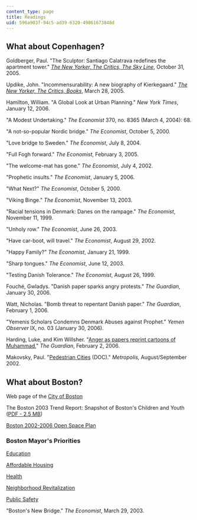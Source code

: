 ```yaml
---
content_type: page
title: Readings
uid: 596a903f-94c5-ad39-6320-49861673848d
---
```


What about Copenhagen?
----------------------

Goldberger, Paul. "The Sculptor: Santiago Calatrava redefines the apartment tower." [_The New Yorker, The Critics, The Sky Line_](http://www.newyorker.com/archive/2005/03/28/050328crbo_books), October 31, 2005.

Updike, John. "Incommensurability: A new biography of Kierkegaard." [_The New Yorker, The Critics, Books_](http://www.newyorker.com/archive/2005/03/28/050328crbo_books), March 28, 2005.

Hamilton, William. "A Global Look at Urban Planning." _New York Times_, January 12, 2006.

"A Modest Undertaking." _The Economist_ 370, no. 8365 (March 4, 2004): 68.

"A not-so-popular Nordic bridge." _The Economist_, October 5, 2000.

"Love bridge to Sweden." _The Economist_, July 8, 2004.

"Full Fogh forward." _The Economist_, February 3, 2005.

"The welcome-mat has gone." _The Economist_, July 4, 2002.

"Prophetic insults." _The Economist_, January 5, 2006.

"What Next?" _The Economist_, October 5, 2000.

"Viking Binge." _The Economist_, November 13, 2003.

"Racial tensions in Denmark: Danes on the rampage." _The Economist_, November 11, 1999.

"Unholy row." _The Economist_, June 26, 2003.

"Have car-boot, will travel." _The Economist_, August 29, 2002.

"Happy Family?" _The Economist_, January 21, 1999.

"Sharp tongues." _The Economist_, June 12, 2003.

"Testing Danish Tolerance." _The Economist_, August 26, 1999.

Fouché, Gwladys. "Danish paper sparks angry protests." _The Guardian_, January 30, 2006.

Watt, Nicholas. "Bomb threat to repentant Danish paper." _The Guardian_, February 1, 2006.

"Yemenis Scholars Condemns Denmark Abuses against Prophet." _Yemen Observer_ IX, no. 03 (January 30, 2006).

Harding, Luke, and Kim Willsher. "[Anger as papers reprint cartoons of Muhammad](http://www.guardian.co.uk/religion/Story/0,,1700224,00.html)," _The Guardian_, February 2, 2006.

Makovsky, Paul. "[Pedestrian Cities](https://www.douban.com/note/103713512/) (DOC)." _Metropolis,_ August/September 2002.

What about Boston?
------------------

Web page of the [City of Boston](http://www.cityofboston.gov/mayor/default.asp)

The Boston 2003 Trend Report: Snapshot of Boston's Children and Youth ([PDF - 2.5 MB](http://www.cityofboston.gov/TridionImages/trend_report_tcm1-1420.pdf))

[Boston 2002-2006 Open Space Plan](https://www.cityofboston.gov/Parks/openspace/2002_2006.asp)

### Boston Mayor's Priorities

[Education](http://www.cityofboston.gov/mayor/priorities.asp)

[Affordable Housing](http://www.cityofboston.gov/mayor/priorities.asp)

[Health](http://www.cityofboston.gov/mayor/priorities.asp)

[Neighborhood Revitalization](http://www.cityofboston.gov/mayor/priorities.asp)

[Public Safety](http://www.cityofboston.gov/mayor/priorities.asp)

"Boston's New Bridge." _The Economist_, March 29, 2003.
